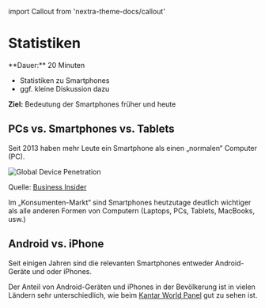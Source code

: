 import Callout from 'nextra-theme-docs/callout'

# Statistiken

<Callout>
  **Dauer:** 20 Minuten

  - Statistiken zu Smartphones
  - ggf. kleine Diskussion dazu

  **Ziel:** Bedeutung der Smartphones früher und heute
</Callout>

## PCs vs. Smartphones vs. Tablets

Seit 2013 haben mehr Leute ein Smartphone als einen 
„normalen“ Computer (PC).

![Global Device Penetration](/images/mobile/global_device_penetration.png)

Quelle: [Business Insider](http://www.businessinsider.com/smartphone-and-tablet-penetration-2013-10)

Im „Konsumenten-Markt“ sind Smartphones heutzutage deutlich 
wichtiger als alle anderen Formen von Computern
(Laptops, PCs, Tablets, MacBooks, usw.)

## Android vs. iPhone

Seit einigen Jahren sind die relevanten Smartphones entweder 
Android-Geräte und oder iPhones.

Der Anteil von Android-Geräten und iPhones in der Bevölkerung
ist in vielen Ländern sehr unterschiedlich, wie beim
[Kantar World Panel](https://www.kantarworldpanel.com/global/smartphone-os-market-share/) gut zu sehen ist.